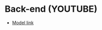 # Back-end (YOUTUBE)

- [Model link](https://app.eraser.io/workspace/YtPqZ1VogxGy1jzIDkzj?origin=share)
